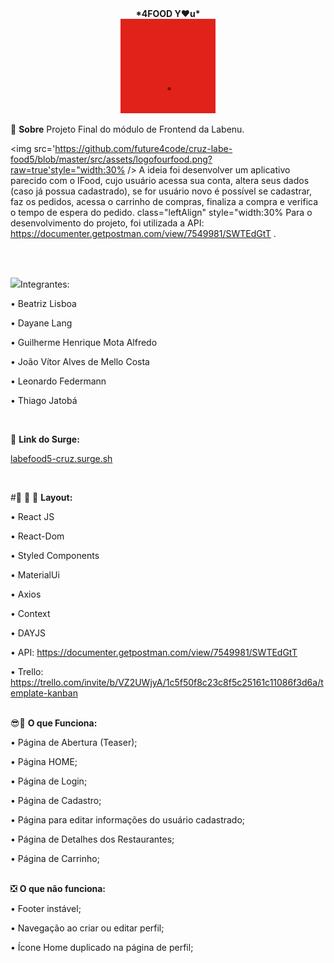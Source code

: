  <div align= 'center'><b>*4FOOD Y♥u*</b></div>

<div align= 'center'><img src='https://github.com/future4code/cruz-labe-food5/blob/master/src/assets/4foodvideo.gif?raw=true' width= '30%' class="leftAlign" style="width:30%" /></div>
</ BR>
  

📝️ <b>Sobre</b> 
Projeto Final do módulo de Frontend da Labenu. 

<img src='https://github.com/future4code/cruz-labe-food5/blob/master/src/assets/logofourfood.png?raw=true'style="width:30% /> A ideia foi desenvolver um aplicativo parecido com o IFood, cujo usuário acessa sua conta, altera seus dados (caso já possua cadastrado), se for usuário novo é possível se cadastrar, faz os pedidos, acessa o carrinho de compras, finaliza a compra e verifica o tempo de espera do pedido. class="leftAlign" style="width:30%
Para o desenvolvimento do projeto, foi utilizada a API: https://documenter.getpostman.com/view/7549981/SWTEdGtT .

</br>
</br>

<img src= 'https://user-images.githubusercontent.com/77943169/116927678-5afffc00-ac32-11eb-87d1-aab6e7a5d162.png' width='55px'/>Integrantes:

• Beatriz Lisboa

• Dayane Lang

• Guilherme Henrique Mota Alfredo

• João Vítor Alves de Mello Costa

• Leonardo Federmann

• Thiago Jatobá

</br>

🔗 <b>Link do Surge:</b></br>

<a href="labefood5-cruz.surge.sh">labefood5-cruz.surge.sh</a>

</br>

#🎨 🧑 🎨 <b>Layout:</b>

• React JS

• React-Dom

• Styled Components 

• MaterialUi 

• Axios

• Context

• DAYJS

• API: https://documenter.getpostman.com/view/7549981/SWTEdGtT

• Trello: https://trello.com/invite/b/VZ2UWjyA/1c5f50f8c23c8f5c25161c11086f3d6a/template-kanban
</br>
</br>

😎🌟 <b>O que Funciona:</b>

• Página de Abertura (Teaser);

• Página HOME;

• Página de Login;

• Página de Cadastro;

• Página para editar informações do usuário cadastrado;

• Página de Detalhes dos Restaurantes;

• Página de Carrinho;


</br>
❎ <b>O que não funciona:</b>

• Footer instável;

• Navegação ao criar ou editar perfil;

• Ícone Home duplicado na página de perfil; 
